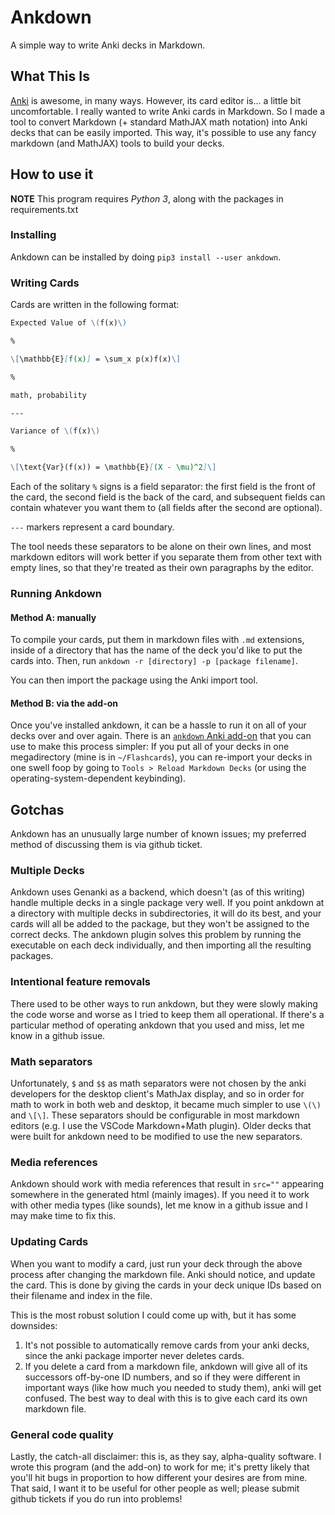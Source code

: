 # Ankdown

A simple way to write Anki decks in Markdown.

## What This Is

[Anki](https://apps.ankiweb.net) is awesome, in many ways.
However, its card editor is... a little bit uncomfortable.
I really wanted to write Anki cards in Markdown. So I made
a tool to convert Markdown (+ standard MathJAX math notation)
into Anki decks that can be easily imported. This way, it's
possible to use any fancy markdown (and MathJAX) tools to build
your decks.

## How to use it

**NOTE** This program requires _Python 3_, along with the
packages in requirements.txt

### Installing

Ankdown can be installed by doing `pip3 install --user ankdown`.

### Writing Cards

Cards are written in the following format:

```markdown
Expected Value of \(f(x)\)

%

\[\mathbb{E}[f(x)] = \sum_x p(x)f(x)\]

%

math, probability

---

Variance of \(f(x)\)

%

\[\text{Var}(f(x)) = \mathbb{E}[(X - \mu)^2]\]

```

Each of the solitary `%` signs is a field separator: the first
field is the front of the card, the second field is
the back of the card, and subsequent fields can contain whatever
you want them to (all fields after the second are optional).

`---` markers represent a card boundary.

The tool needs these separators to be alone on their own lines,
and most markdown editors will work better if you separate them from
other text with empty lines, so that they're treated as their own
paragraphs by the editor.

### Running Ankdown

#### Method A: manually

To compile your cards, put them in markdown files with `.md` extensions,
inside of a directory that has the name of the deck you'd like to put
the cards into. Then, run `ankdown -r [directory] -p [package filename]`.

You can then import the package using the Anki import tool.

#### Method B: via the add-on

Once you've installed ankdown, it can be a hassle to run it on all
of your decks over and over again. There is an [`ankdown`
Anki add-on](https://ankiweb.net/shared/info/109255569) that you
can use to make this process simpler: If you put all of your decks
in one megadirectory (mine is in `~/Flashcards`), you can re-import
your decks in one swell foop by going to `Tools > Reload Markdown
Decks` (or using the operating-system-dependent keybinding).


## Gotchas

Ankdown has an unusually large number of known issues; my preferred method
of discussing them is via github ticket.

### Multiple Decks

Ankdown uses Genanki as a backend, which doesn't (as of this writing) handle
multiple decks in a single package very well. If you point ankdown at a
directory with multiple decks in subdirectories, it will do its best, and
your cards will all be added to the package, but they won't be assigned
to the correct decks. The ankdown plugin solves this problem by running
the executable on each deck individually, and then importing all the
resulting packages.

### Intentional feature removals

There used to be other ways to run ankdown, but they were slowly making
the code worse and worse as I tried to keep them all operational. If there's
a particular method of operating ankdown that you used and miss, let me know
in a github issue.

### Math separators

Unfortunately, `$` and `$$` as math separators were not chosen by the anki
developers for the desktop client's MathJax display, and so in order for math
to work in both web and desktop, it became much simpler to use `\(\)` and
`\[\]`. These separators should be configurable in most markdown editors
(e.g. I use the VSCode Markdown+Math plugin). Older decks that were built
for ankdown need to be modified to use the new separators.

### Media references

Ankdown should work with media references that result in `src=""` appearing
somewhere in the generated html (mainly images). If you need it to work with
other media types (like sounds), let me know in a github issue and I may make
time to fix this.

### Updating Cards

When you want to modify a card, just run your deck through the above
process after changing the markdown file. Anki should notice, and update
the card. This is done by giving the cards in your deck unique IDs based on
their filename and index in the file.

This is the most robust solution I could come up with, but it has some downsides:

1. It's not possible to automatically remove cards from your anki decks, since
the anki package importer never deletes cards.
2. If you delete a card from a markdown file, ankdown will give all of its
successors off-by-one ID numbers, and so if they were different in important
ways (like how much you needed to study them), anki will get confused.
The best way to deal with this is to give each card its own markdown file.

### General code quality

Lastly, the catch-all disclaimer: this is, as they say, alpha-quality software.
I wrote this program (and the add-on) to work for me; it's pretty likely that
you'll hit bugs in proportion to how different your desires are from mine. That
said, I want it to be useful for other people as well; please submit github
tickets if you do run into problems!


